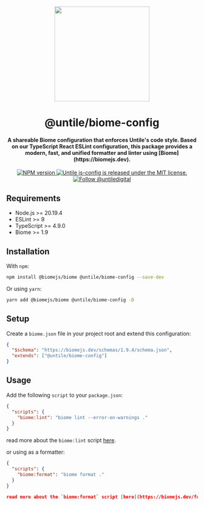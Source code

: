 <p align="center">
  <br><img width="250" src="https://untile.pt/logo.png" /><br>
</p>

<h1 align="center">
  @untile/biome-config
</h1>

<h4 align="center">
  A shareable Biome configuration that enforces Untile's code style. Based on our TypeScript React ESLint configuration, this package provides a modern, fast, and unified formatter and linter using [Biome](https://biomejs.dev).
</h4>

<p align="center">
  <a href="https://www.npmjs.com/package/@untile/biome-config">
    <img src="https://img.shields.io/npm/v/@untile/biome-config.svg?style=for-the-badge" alt="NPM version" />
  </a>
  <a href="https://github.com/untile/js-configs/blob/main/LICENSE">
    <img src="https://img.shields.io/badge/license-MIT-blue.svg?style=for-the-badge" alt="Untile js-config is released under the MIT license." />
  </a>
  <a href="https://twitter.com/intent/follow?screen_name=untiledigital">
    <img src="https://img.shields.io/twitter/follow/untiledigital.svg?label=Follow%20@untiledigital&style=for-the-badge" alt="Follow @untiledigital" />
  </a>
</p>

## Requirements

- Node.js >= 20.19.4
- ESLint >= 9
- TypeScript >= 4.9.0
- Biome >= 1.9

## Installation

With `npm`:

```sh
npm install @biomejs/biome @untile/biome-config --save-dev
```

Or using `yarn`:

```sh
yarn add @biomejs/biome @untile/biome-config -D
```

## Setup

Create a `biome.json` file in your project root and extend this configuration:

```json
{
  "$schema": "https://biomejs.dev/schemas/1.9.4/schema.json",
  "extends": ["@untile/biome-config"]
}
```

## Usage

Add the following `script` to your `package.json`:

```json
{
  "scripts": {
    "biome:lint": "biome lint --error-on-warnings ."
  }
}
```

read more about the `biome:lint` script [here](https://biomejs.dev/linter/).

or using as a formatter:

```json
{
  "scripts": {
    "biome:format": "biome format ."
  }
}

read more about the `biome:format` script [here](https://biomejs.dev/formatter/).
